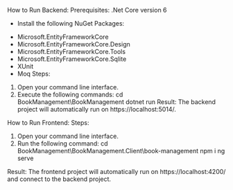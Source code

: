 How to Run Backend:
Prerequisites: .Net Core version 6
- Install the following NuGet Packages:
 + Microsoft.EntityFrameworkCore
 + Microsoft.EntityFrameworkCore.Design
 + Microsoft.EntityFrameworkCore.Tools
 + Microsoft.EntityFrameworkCore.Sqlite
 + XUnit
 + Moq
Steps:
1. Open your command line interface.
2. Execute the following commands:
cd BookManagement\BookManagement
dotnet run
Result:
The backend project will automatically run on https://localhost:5014/.


How to Run Frontend:
Steps:
1. Open your command line interface.
2. Run the following command:
cd BookManagement\BookManagement.Client\book-management
npm i
ng serve


Result:
The frontend project will automatically run on https://localhost:4200/ and connect to the backend project.